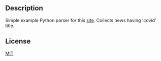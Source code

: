 ## Description 

Simple example Python parser for this [site](https://astana.gov.kz/). Collects news having 'covid' title.

## License
[MIT](https://choosealicense.com/licenses/mit/)
